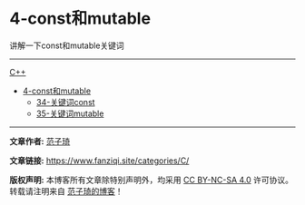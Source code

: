# 4-const和mutable

讲解一下const和mutable关键词

------

[C++](/C++/)
- [4-const和mutable](C++/4-const和mutable/)
  - [34-关键词const](C++/34-关键词const.md)
  - [35-关键词mutable](C++/34-关键词mutable.md)

------

**文章作者:** [范子琦](https://github.com/fan-ziqi)

**文章链接:** https://www.fanziqi.site/categories/C/

**版权声明:** 本博客所有文章除特别声明外，均采用 [CC BY-NC-SA 4.0](https://creativecommons.org/licenses/by-nc-sa/4.0/) 许可协议。转载请注明来自 [范子琦的博客](http://www.fanziqi.site/)！
